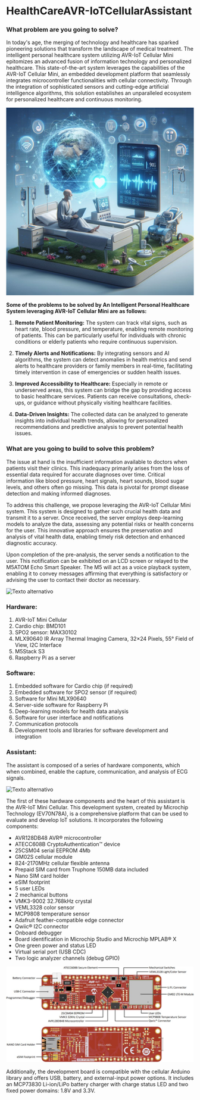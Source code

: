 # HealthCareAVR-IoTCellularAssistant

### What problem are you going to solve?

In today's age, the merging of technology and healthcare has sparked pioneering solutions that transform the landscape of medical treatment. The intelligent personal healthcare system utilizing AVR-IoT Cellular Mini epitomizes an advanced fusion of information technology and personalized healthcare. This state-of-the-art system leverages the capabilities of the AVR-IoT Cellular Mini, an embedded development platform that seamlessly integrates microcontroller functionalities with cellular connectivity. Through the integration of sophisticated sensors and cutting-edge artificial intelligence algorithms, this solution establishes an unparalleled ecosystem for personalized healthcare and continuous monitoring.

![Texto alternativo](static/Fig_1.jpeg)


**Some of the problems to be solved by An Intelligent Personal Healthcare System leveraging AVR-IoT Cellular Mini are as follows:**

1. **Remote Patient Monitoring:** The system can track vital signs, such as heart rate, blood pressure, and temperature, enabling remote monitoring of patients. This can be particularly useful for individuals with chronic conditions or elderly patients who require continuous supervision.

2. **Timely Alerts and Notifications:** By integrating sensors and AI algorithms, the system can detect anomalies in health metrics and send alerts to healthcare providers or family members in real-time, facilitating timely intervention in case of emergencies or sudden health issues.

3. **Improved Accessibility to Healthcare:** Especially in remote or underserved areas, this system can bridge the gap by providing access to basic healthcare services. Patients can receive consultations, check-ups, or guidance without physically visiting healthcare facilities.

4. **Data-Driven Insights:** The collected data can be analyzed to generate insights into individual health trends, allowing for personalized recommendations and predictive analysis to prevent potential health issues.

### What are you going to build to solve this problem?

The issue at hand is the insufficient information available to doctors when patients visit their clinics. This inadequacy primarily arises from the loss of essential data required for accurate diagnoses over time. Critical information like blood pressure, heart signals, heart sounds, blood sugar levels, and others often go missing. This data is pivotal for prompt disease detection and making informed diagnoses.

To address this challenge, we propose leveraging the AVR-IoT Cellular Mini system. This system is designed to gather such crucial health data and transmit it to a server. Once received, the server employs deep-learning models to analyze the data, assessing any potential risks or health concerns for the user. This innovative approach ensures the preservation and analysis of vital health data, enabling timely risk detection and enhanced diagnostic accuracy.

Upon completion of the pre-analysis, the server sends a notification to the user. This notification can be exhibited on an LCD screen or relayed to the M5ATOM Echo Smart Speaker. The M5 will act as a voice playback system, enabling it to convey messages affirming that everything is satisfactory or advising the user to contact their doctor as necessary.

![Texto alternativo](static/CaseAssistant.png)

### Hardware:
1. AVR-IoT Mini Cellular
2. Cardio chip: BMD101
3. SPO2 sensor: MAX30102
4. MLX90640 IR Array Thermal Imaging Camera, 32×24 Pixels, 55° Field of View,  I2C Interface
5. M5Stack S3
6. Raspberry Pi as a server

### Software:
1. Embedded software for Cardio chip (if required)
2. Embedded software for SPO2 sensor (if required)
3. Software for Mini MLX90640
4. Server-side software for Raspberry Pi
5. Deep-learning models for health data analysis
6. Software for user interface and notifications
7. Communication protocols 
8. Development tools and libraries for software development and integration



### Assistant:

The assistant is composed of a series of hardware components, which when combined, enable the capture, communication, and analysis of ECG signals.

![Texto alternativo](static/RobotFace.png)



The first of these hardware components and the heart of this assistant is the AVR-IoT Mini Cellular. This development system, created by Microchip Technology (EV70N78A), is a comprehensive platform that can be used to evaluate and develop IoT solutions. It incorporates the following components:

- AVR128DB48 AVR® microcontroller
- ATECC608B CryptoAuthentication™ device
- 25CSM04 serial EEPROM 4Mb
- GM02S cellular module
- 824-2170MHz cellular flexible antenna
- Prepaid SIM card from Truphone 150MB data included
- Nano SIM card holder
- eSIM footprint
- 5 user LEDs
- 2 mechanical buttons
- VMK3-9002 32.768kHz crystal
- VEML3328 color sensor
- MCP9808 temperature sensor
- Adafruit feather-compatible edge connector
- Qwiic® I2C connector
- Onboard debugger
- Board identification in Microchip Studio and Microchip MPLAB® X
- One green power and status LED
- Virtual serial port (USB CDC)
- Two logic analyzer channels (debug GPIO)

![Texto alternativo](static/Microchip_EV70N78A_BL.png.jpeg)

Additionally, the development board is compatible with the cellular Arduino library and offers USB, battery, and external-input power options. It includes an MCP73830 Li-ion/LiPo battery charger with charge status LED and two fixed power domains: 1.8V and 3.3V.

